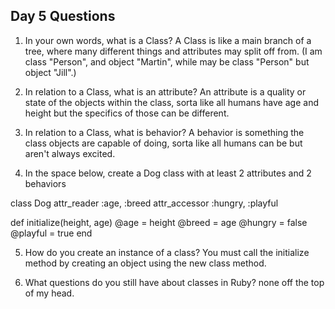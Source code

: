 ## Day 5 Questions

1. In your own words, what is a Class?
A Class is like a main branch of a tree, where many different things and attributes may split off from. (I am class "Person", and object "Martin", while may be class "Person" but object "Jill".)

2. In relation to a Class, what is an attribute?
An attribute is a quality or state of the objects within the class, sorta like all humans have age and height but the specifics of those can be different.

3. In relation to a Class, what is behavior?
A behavior is something the class objects are capable of doing, sorta like all humans can be but aren't always excited.

4. In the space below, create a Dog class with at least 2 attributes and 2 behaviors

class Dog
attr_reader :age, :breed
attr_accessor :hungry, :playful

def initialize(height, age)
  @age = height
  @breed = age
  @hungry = false
  @playful = true
end

5. How do you create an instance of a class?
You must call the initialize method by creating an object using the new class method.

6. What questions do you still have about classes in Ruby?
none off the top of my head.
